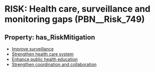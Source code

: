 # RISK: __Health care, surveillance and monitoring gaps__ (PBN__Risk_749)

## Property: has_RiskMitigation

* [Improve surveillance](PBN__RiskMitigation_1031)
* [Strengthen health care system](PBN__RiskMitigation_1032)
* [Enhance public health education](PBN__RiskMitigation_1033)
* [Strengthen coordination and collaboration](PBN__RiskMitigation_1034)

